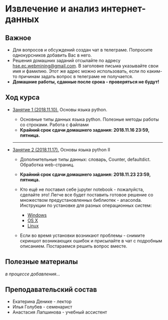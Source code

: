 # Извлечение и анализ интернет-данных

## Важное
* Для вопросов и обсуждений создан чат в телеграме. Попросите однокурсников добавить Вас в него.
* Решения домашних заданий отсылайте по адресу [hse.ec.webmining@gmail.com](hse.ec.webmining@gmail.com). В заголовке письма указывайте свои имя и фамилию. Этот же адрес можно использовать, если по каким-то причинам задать вопрос в телеграме не получается.
* **Домашние работы, сданные после срока - проверяться не будут!**

## Ход курса


* [Занятие 1 (2018.11.10).](https://github.com/magnitofonov/hse-econ-data-analysis-course/tree/master/week_01) Основы языка python. 
	* Основные типы данных языка python. Полезные методы работы со строками. Работа с файлами 
	* **Крайний срок сдачи домашнего задания: 2018.11.16 23:59, пятница.** 

	---

* [Занятие 2 (2018.11.17).](https://github.com/magnitofonov/hse-econ-data-analysis-course/tree/master/week_02) Основы языка python II 
	* Дополнительные типы данных: словарь, Counter, defaultdict. Обработка web-страниц.
	* **Крайний срок сдачи домашнего задания: 2018.11.23 23:59, пятница.** 

	* Кто ещё не поставил себе jupyter notebook - пожалуйста, сделайте это! Легче все будет поставить готовое решение со множеством предустановленных библиотек - anaconda. Инструкции по установке для разных операционных систем:
		* [Windows](https://conda.io/docs/user-guide/install/windows.html)
		* [OS X](https://conda.io/docs/user-guide/install/macos.html)
		* [Linux](https://conda.io/docs/user-guide/install/linux.html)
	
	* Если во время установки возникают проблемы - снимите скриншот возникающих ошибок и присылайте в чат с подробным описанием. Постараемся решить вопрос вместе.

## Полезные материалы

*в процессе добавления...*

## Преподавательский состав

* Екатерина Денике - лектор
* Илья Голубев - семенарист
* Анастасия Лапшинова - учебный ассистент